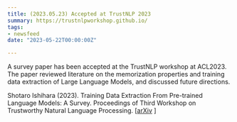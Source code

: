 ```yaml
---
title: (2023.05.23) Accepted at TrustNLP 2023
summary: https://trustnlpworkshop.github.io/
tags:
- newsfeed
date: "2023-05-22T00:00:00Z"

---
```


A survey paper has been accepted at the TrustNLP workshop at ACL2023. The paper reviewed literature on the memorization properties and training data extraction of Large Language Models, and discussed future directions.

Shotaro Ishihara (2023). Training Data Extraction From Pre-trained Language Models: A Survey. Proceedings of Third Workshop on Trustworthy Natural Language Processing.  [[arXiv](https://arxiv.org/abs/2305.16157) ]
